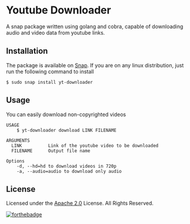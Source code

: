 # Youtube Downloader

A snap package written using golang and cobra, capable of downloading audio and video data from youtube links.

## Installation

The package is available on [Snap](https://snapcraft.io/yt-downloader). If you are on any linux distribution, just run the following command to install

```
$ sudo snap install yt-downloader
```

## Usage

You can easily download non-copyrighted videos 

```
USAGE
    $ yt-downloader download LINK FILENAME

ARGUMENTS
  LINK          Link of the youtube video to be downloaded
  FILENAME      Output file name

Options
    -d, --hd=hd to download videos in 720p
    -a, --audio=audio to download only audio 
```

## License

Licensed under the [Apache 2.0](LICENSE) License. All Rights Reserved.

[![forthebadge](https://forthebadge.com/images/badges/made-with-go.svg)](https://forthebadge.com)

